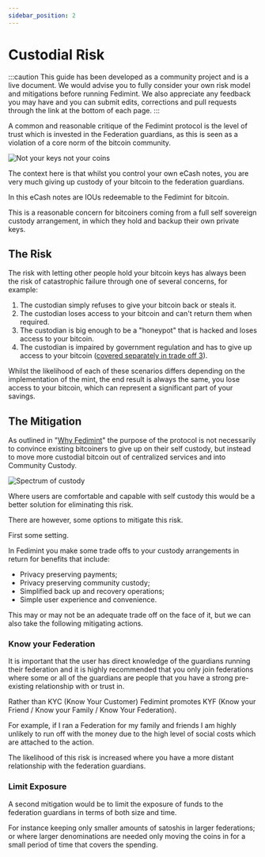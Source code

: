 ```yaml
---
sidebar_position: 2
---
```


# Custodial Risk

:::caution
This guide has been developed as a community project and is a live document. We would advise you to fully consider your own risk model and mitigations before running Fedimint. We also appreciate any feedback you may have and you can submit edits, corrections and pull requests through the link at the bottom of each page.
:::

A common and reasonable critique of the Fedimint protocol is the level of trust which is invested in the Federation guardians, as this is seen as a violation of a core norm of the bitcoin community.

<div style={{textAlign: 'center'}}>

![Not your keys not your coins](/img/raw-figures/fm-notyourkeys.excalidraw.png)

</div>

The context here is that whilst you control your own eCash notes, you are very much giving up custody of your bitcoin to the federation guardians.

In this eCash notes are IOUs redeemable to the Fedimint for bitcoin.

This is a reasonable concern for bitcoiners coming from a full self sovereign custody arrangement, in which they hold and backup their own private keys.

## The Risk

The risk with letting other people hold your bitcoin keys has always been the risk of catastrophic failure through one of several concerns, for example:

1. The custodian simply refuses to give your bitcoin back or steals it.
2. The custodian loses access to your bitcoin and can't return them when required.
3. The custodian is big enough to be a "honeypot" that is hacked and loses access to your bitcoin.
4. The custodian is impaired by government regulation and has to give up access to your bitcoin ([covered separately in trade off 3](RegulatoryRisk)).

Whilst the likelihood of each of these scenarios differs depending on the implementation of the mint, the end result is always the same, you lose access to your bitcoin, which can represent a significant part of your savings.

## The Mitigation

As outlined in "[Why Fedimint](../GettingStarted/Why-Fedimint)" the purpose of the protocol is not necessarily to convince existing bitcoiners to give up on their self custody, but instead to move more custodial bitcoin out of centralized services and into Community Custody.

![Spectrum of custody](/img/raw-figures/fm-spectrum-custody.excalidraw.png)

Where users are comfortable and capable with self custody this would be a better solution for eliminating this risk.

There are however, some options to mitigate this risk.

First some setting.

In Fedimint you make some trade offs to your custody arrangements in return for benefits that include:

- Privacy preserving payments;
- Privacy preserving community custody;
- Simplified back up and recovery operations;
- Simple user experience and convenience.

This may or may not be an adequate trade off on the face of it, but we can also take the following mitigating actions.

### Know your Federation

It is important that the user has direct knowledge of the guardians running their federation and it is highly recommended that you only join federations where some or all of the guardians are people that you have a strong pre-existing relationship with or trust in.

Rather than KYC (Know Your Customer) Fedimint promotes KYF (Know your Friend / Know your Family / Know Your Federation).

For example, if I ran a Federation for my family and friends I am highly unlikely to run off with the money due to the high level of social costs which are attached to the action.

The likelihood of this risk is increased where you have a more distant relationship with the federation guardians.

### Limit Exposure

A second mitigation would be to limit the exposure of funds to the federation guardians in terms of both size and time.

For instance keeping only smaller amounts of satoshis in larger federations; or where larger denominations are needed only moving the coins in for a small period of time that covers the spending.
